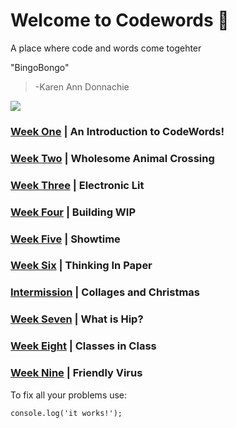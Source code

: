 # Welcome to Codewords 👋

A place where code and words come togehter

"BingoBongo" 
> -Karen Ann Donnachie

![](Animalcrossing.gif)


### <a href="Week 1">Week One</a> | An Introduction to CodeWords!

### <a href="Week 2">Week Two</a> | Wholesome Animal Crossing

### <a href="Week 3">Week Three</a> | Electronic Lit

### <a href="Week 4">Week Four</a> | Building WIP

### <a href="Week 5">Week Five</a> | Showtime

### <a href="Week 6">Week Six</a> | Thinking In Paper

### <a href="Week 7 Intermission">Intermission</a> | Collages and Christmas

### <a href="Week 7">Week Seven</a> | What is Hip? 

### <a href="Week 8">Week Eight</a> | Classes in Class

### <a href="Week 9">Week Nine</a> | Friendly Virus


To fix all your problems use: 
```
console.log('it works!');
```


